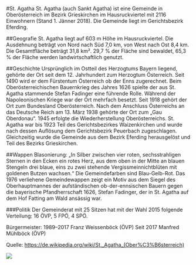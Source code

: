 ﻿#St. Agatha
St. Agatha (auch Sankt Agatha) ist eine Gemeinde in Oberösterreich im Bezirk Grieskirchen im Hausruckviertel mit 2116 Einwohnern (Stand 1. Jänner 2018). Die Gemeinde liegt im Gerichtsbezirk Eferding. 


##Geografie
St. Agatha liegt auf 603 m Höhe im Hausruckviertel. Die Ausdehnung beträgt von Nord nach Süd 7,0 km, von West nach Ost 8,4 km. Die Gesamtfläche beträgt 31,8 km². 29,7 % der Fläche sind bewaldet, 65,3 % der Fläche werden landwirtschaftlich genutzt. 


##Geschichte
Ursprünglich im Ostteil des Herzogtums Bayern liegend, gehörte der Ort seit dem 12. Jahrhundert zum Herzogtum Österreich. Seit 1490 wird er dem Fürstentum Österreich ob der Enns zugerechnet. Beim Oberösterreichischen Bauernkrieg des Jahres 1626 spielte der aus St. Agatha stammende Stefan Fadinger eine führende Rolle. Während der Napoleonischen Kriege war der Ort mehrfach besetzt. Seit 1918 gehört der Ort zum Bundesland Oberösterreich. Nach dem Anschluss Österreichs an das Deutsche Reich am 13. März 1938 gehörte der Ort zum „Gau Oberdonau“. 1945 erfolgte die Wiederherstellung Oberösterreichs.
St. Agatha war bis 1923 Teil des Gerichtsbezirkes Waizenkirchen und wurde nach dessen Auflösung dem Gerichtsbezirk Peuerbach zugeschlagen. Gleichzeitig wurde die Gemeinde aus dem Bezirk Eferding herausgelöst und Teil des Bezirks Grieskirchen. 


##Wappen
Blasonierung: „In Silber zwischen vier roten, sechsstrahligen Sternen in den Ecken ein rotes Herz, aus dem oben in der Mitte an blauen Stengeln drei blaue, eins zu zwei stehende Vergissmeinnichtblüten mit goldenen Butzen wachsen.“
Die Gemeindefarben sind Blau-Gelb-Rot.
Das 1976 verliehene Gemeindewappen zeigt ein Motiv aus dem Siegel des Oberhauptmannes der aufständischen ob-der-ennsischen Bauern gegen die bayerische Pfandherrschaft 1626, Stefan Fadinger, der in St. Agatha auf dem Hof Fatting am Wald ansässig war. 


###Politik
Der Gemeinderat mit 25 Sitzen hat mit der Wahl 2015 folgende Verteilung: 16 ÖVP, 5 FPÖ, 4 SPÖ.

Bürgermeister:	1989–2017 Franz Weissenböck (ÖVP)
    		Seit 2017 Manfred Mühlböck (ÖVP)


Quelle: https://de.wikipedia.org/wiki/St._Agatha_(Ober%C3%B6sterreich)

![](Bild/St_Agatha.jpg)


